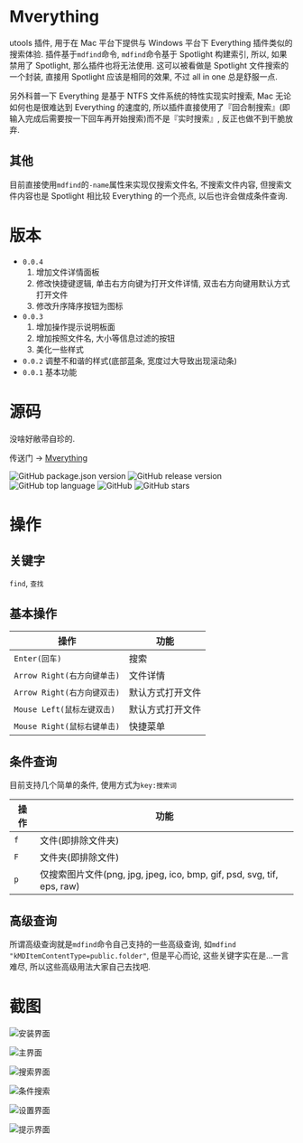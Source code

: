 # Mverything
utools 插件, 用于在 Mac 平台下提供与 Windows 平台下 Everything 插件类似的搜索体验.
插件基于`mdfind`命令, `mdfind`命令基于 Spotlight 构建索引, 所以, 如果禁用了 Spotlight, 那么插件也将无法使用.
这可以被看做是 Spotlight 文件搜索的一个封装, 直接用 Spotlight 应该是相同的效果, 不过 all in one 总是舒服一点.

另外科普一下 Everything 是基于 NTFS 文件系统的特性实现实时搜索, Mac 无论如何也是很难达到 Everything 的速度的, 所以插件直接使用了『回合制搜索』(即输入完成后需要按一下回车再开始搜索)而不是『实时搜索』, 反正也做不到干脆放弃.

## 其他
目前直接使用`mdfind`的`-name`属性来实现仅搜索文件名, 不搜索文件内容, 但搜索文件内容也是 Spotlight 相比较 Everything 的一个亮点, 以后也许会做成条件查询.

# 版本
- `0.0.4`
  1. 增加文件详情面板
  2. 修改快捷键逻辑, 单击右方向键为打开文件详情, 双击右方向键用默认方式打开文件
  3. 修改升序降序按钮为图标
- `0.0.3`
  1. 增加操作提示说明板面
  2. 增加按照文件名, 大小等信息过滤的按钮
  3. 美化一些样式
- `0.0.2`
调整不和谐的样式(底部蓝条, 宽度过大导致出现滚动条)
- `0.0.1`
基本功能

# 源码
没啥好敝帚自珍的.

传送门 → [Mverything](https://github.com/lanyuanxiaoyao/Mverything)

<div>
  <img alt="GitHub package.json version" src="https://img.shields.io/github/package-json/v/lanyuanxiaoyao/Mverything">
  <img alt="GitHub release version" src="https://img.shields.io/github/release/lanyuanxiaoyao/Mverything">
  <img alt="GitHub top language" src="https://img.shields.io/github/languages/top/lanyuanxiaoyao/Mverything">
  <img alt="GitHub" src="https://img.shields.io/github/license/lanyuanxiaoyao/Mverything">
  <img alt="GitHub stars" src="https://img.shields.io/github/stars/lanyuanxiaoyao/Mverything">
</div>

# 操作
## 关键字
`find`, `查找`

## 基本操作
| 操作 | 功能 |
| --- | --- |
| `Enter(回车)` | 搜索 |
| `Arrow Right(右方向键单击)` | 文件详情 |
| `Arrow Right(右方向键双击)` | 默认方式打开文件 |
| `Mouse Left(鼠标左键双击)` | 默认方式打开文件 |
| `Mouse Right(鼠标右键单击)` | 快捷菜单 |

## 条件查询
目前支持几个简单的条件, 使用方式为`key:搜索词`

| 操作 | 功能 |
| --- | --- |
| `f` | 文件(即排除文件夹) |
| `F` | 文件夹(即排除文件) |
| `p` | 仅搜索图片文件(png, jpg, jpeg, ico, bmp, gif, psd, svg, tif, eps, raw) |

## 高级查询
所谓高级查询就是`mdfind`命令自己支持的一些高级查询, 如`mdfind "kMDItemContentType=public.folder"`, 但是平心而论, 这些关键字实在是...一言难尽, 所以这些高级用法大家自己去找吧.

# 截图

![安装界面](https://s2.ax1x.com/2019/08/08/eHPtb9.png)

![主界面](https://s2.ax1x.com/2019/08/08/eHPlCV.png)

![搜索界面](https://s2.ax1x.com/2019/08/08/eHCd1S.png)

![条件搜索](https://s2.ax1x.com/2019/08/08/eHP9AI.png)

![设置界面](https://s2.ax1x.com/2019/08/08/eHPZuQ.png)

![提示界面](https://s2.ax1x.com/2019/08/08/eHClOH.png)
